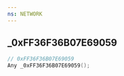 ```yaml
---
ns: NETWORK
---
```

## _0xFF36F36B07E69059

```c
// 0xFF36F36B07E69059
Any _0xFF36F36B07E69059();
```

